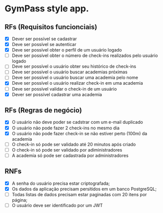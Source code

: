# GymPass style app.

## RFs (Requisitos funcionciais)

- [x] Dever ser possível se cadastrar
- [x] Deve ser possível se autenticar
- [x] Deve ser possível obter o perfil de um usuário logado
- [ ] Deve ser possível obter o número de check-ins realizados pelo usuário logado
- [ ] Deve ser possível o usuário obter seu histórico de check-ins
- [ ] Deve ser possível o usuário buscar academias próximas
- [ ] Deve ser possível o usuário buscar uma academia pelo nome
- [x] Deve ser possível o usuário realizar check-in em uma academia
- [ ] Deve ser possível validar o check-in de um usuário
- [x] Dever ser possível cadastrar uma academia

## RFs (Regras de negócio)

- [x] O usuário não deve poder se cadstrar com um e-mail duplicado
- [x] O usuário não pode fazer 2 check-ins no mesmo dia
- [x] O usuário não pode fazer check-in se não estiver perto (100m) da academia
- [ ] O check-in só pode ser validado até 20 minutos após criado
- [ ] O check-in só pode ser validado por adiministradores
- [ ] A academia só pode ser cadastrada por administradores

## RNFs

- [x] A senha do usuário precisa estar criptografada;
- [x] Os dados da aplicação precisam persitidos em um banco PostgreSQL;
- [ ] Todas listas de dados precisam estar paginadas com 20 itens por página;
- [ ] O usuário deve ser identificado por um JWT
